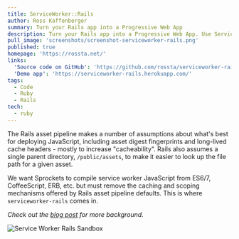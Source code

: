 ```yaml
---
title: ServiceWorker::Rails
author: Ross Kaffenberger
summary: Turn your Rails app into a Progressive Web App
description: Turn your Rails app into a Progressive Web App. Use Service Worker with the Rails asset pipeline.
pull_image: 'screenshots/screenshot-serviceworker-rails.png'
published: true
homepage: 'https://rossta.net/'
links:
  'Source code on GitHub': 'https://github.com/rossta/serviceworker-rails'
  'Demo app': 'https://serviceworker-rails.herokuapp.com/'
tags:
  - Code
  - Ruby
  - Rails
tech:
  - ruby
---
```


The Rails asset pipeline makes a number of assumptions about what's best for deploying JavaScript, including asset digest fingerprints and long-lived cache headers - mostly to increase "cacheability". Rails also assumes a single parent directory, `/public/assets`, to make it easier to look up the file path for a given asset.

We want Sprockets to compile service worker JavaScript from ES6/7, CoffeeScript, ERB, etc. but must remove the caching and scoping mechanisms offered by Rails asset pipeline defaults. This is where `serviceworker-rails` comes in.

*Check out the [blog post](https://rossta.net/blog/service-worker-on-rails.html)
for more background.*

![Service Worker Rails
Sandbox](screenshots/screenshot-serviceworker-rails.png)
